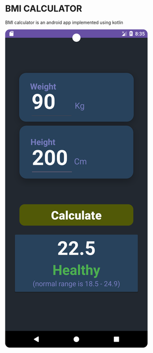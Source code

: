 # BMI CALCULATOR

BMI calculator is an android app implemented using kotlin

![Screenshot 1](./screens/Screenshot_20230715_203535.png)
